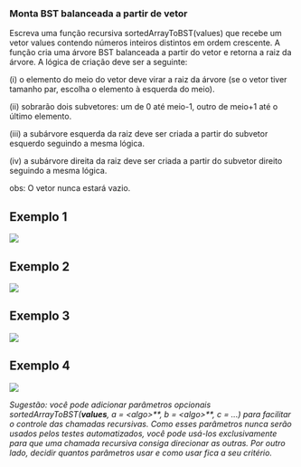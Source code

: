 ### Monta BST balanceada a partir de vetor ###

Escreva uma função recursiva sortedArrayToBST(values) que recebe um vetor values contendo números inteiros distintos em ordem crescente. A função cria uma árvore BST balanceada a partir do vetor e retorna a raiz da árvore. A lógica de criação deve ser a seguinte:

(i) o elemento do meio do vetor deve virar a raiz da árvore (se o vetor tiver tamanho par, escolha o elemento à esquerda do meio).

(ii) sobrarão dois subvetores: um de 0 até meio-1, outro de meio+1 até o último elemento.

(iii) a subárvore esquerda da raiz deve ser criada a partir do subvetor esquerdo seguindo a mesma lógica.

(iv) a subárvore direita da raiz deve ser criada a partir do subvetor direito seguindo a mesma lógica.

obs: O vetor nunca estará vazio.

Exemplo 1
----------

![](https://files.driven.com.br/images/image-d742a23f.png)

Exemplo 2
----------

![](https://files.driven.com.br/images/image-8591459b.png)

Exemplo 3
----------

![](https://files.driven.com.br/images/image-c64e99b5.png)

Exemplo 4
----------

![](https://files.driven.com.br/images/image-4fed9c4f.png)

*Sugestão: você pode adicionar parâmetros opcionais* *sortedArrayToBST(**values**,* *a* *=* *\<algo\>**,* *b* *=* *\<algo\>**,* *c* *= ...)* *para facilitar o controle das chamadas recursivas. Como esses parâmetros nunca serão usados pelos testes automatizados, você pode usá-los exclusivamente para que uma chamada recursiva consiga direcionar as outras. Por outro lado, decidir quantos parâmetros usar e como usar fica a seu critério.*